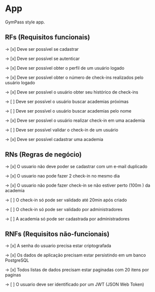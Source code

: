 # App 

GymPass style app.

## RFs (Requisitos funcionais)

-> [x] Deve ser possível se cadastrar

-> [x] Deve ser possível se autenticar

-> [x] Deve ser possível obter o perfil de um usuário logado

-> [x] Deve ser possível obter o número de check-ins realizados pelo usuário logado

-> [x] Deve ser possível o usuário obter seu histórico de check-ins

-> [ ] Deve ser possível o usuário buscar academias próximas

-> [ ] Deve ser possível o usuário buscar academias pelo nome

-> [x] Deve ser possível o usuário realizar check-in em uma academia

-> [ ] Deve ser possível validar o check-in de um usuário 

-> [x] Deve ser possível cadastrar uma academia

## RNs (Regras de negócio)

-> [x] O usuario não deve poder se cadastrar com um e-mail duplicado

-> [x] O usuario nao pode fazer 2 check-in no mesmo dia

-> [x] O usuario não pode fazer check-in se não estiver perto (100m ) da academia

-> [ ] O check-in só pode ser validado até 20min após criado

-> [ ] O check-in só pode ser validado por administradores

-> [ ] A academia só pode ser cadastrada por administradores

## RNFs (Requisitos não-funcionais)

-> [x] A senha do usuario precisa estar criptografada

-> [x] Os dados de aplicação precisam estar persistindo em um banco PostgreSQL

-> [x] Todos listas de dados precisam estar paginadas com 20 itens por paginas

-> [ ] O usuario deve ser identificado por um JWT (JSON Web Token) 